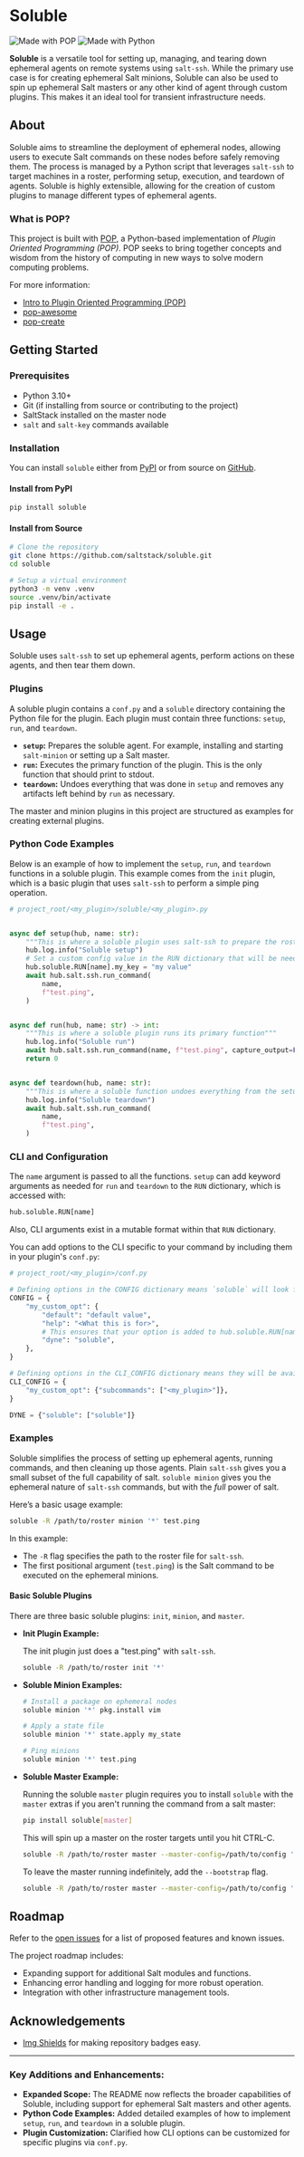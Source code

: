 # Soluble

![Made with POP](https://img.shields.io/badge/made%20with-pop-teal)
![Made with Python](https://img.shields.io/badge/made%20with-python-yellow)

**Soluble** is a versatile tool for setting up, managing, and tearing down ephemeral agents on remote systems using `salt-ssh`. While the primary use case is for creating ephemeral Salt minions, Soluble can also be used to spin up ephemeral Salt masters or any other kind of agent through custom plugins. This makes it an ideal tool for transient infrastructure needs.

## About

Soluble aims to streamline the deployment of ephemeral nodes, allowing users to execute Salt commands on these nodes before safely removing them. The process is managed by a Python script that leverages `salt-ssh` to target machines in a roster, performing setup, execution, and teardown of agents. Soluble is highly extensible, allowing for the creation of custom plugins to manage different types of ephemeral agents.

### What is POP?

This project is built with [POP](https://pop.readthedocs.io/), a Python-based implementation of *Plugin Oriented Programming (POP)*. POP seeks to bring together concepts and wisdom from the history of computing in new ways to solve modern computing problems.

For more information:

- [Intro to Plugin Oriented Programming (POP)](https://pop-book.readthedocs.io/en/latest/)
- [pop-awesome](https://gitlab.com/vmware/pop/pop-awesome)
- [pop-create](https://gitlab.com/vmware/pop/pop-create/)

## Getting Started

### Prerequisites

- Python 3.10+
- Git (if installing from source or contributing to the project)
- SaltStack installed on the master node
- `salt` and `salt-key` commands available

### Installation

You can install `soluble` either from [PyPI](https://pypi.org/project/soluble/) or from source on [GitHub](https://github.com/saltstack/soluble).

#### Install from PyPI

```bash
pip install soluble
```

#### Install from Source

```bash
# Clone the repository
git clone https://github.com/saltstack/soluble.git
cd soluble

# Setup a virtual environment
python3 -m venv .venv
source .venv/bin/activate
pip install -e .
```

## Usage

Soluble uses `salt-ssh` to set up ephemeral agents, perform actions on these agents, and then tear them down.

### Plugins

A soluble plugin contains a `conf.py` and a `soluble` directory containing the Python file for the plugin. Each plugin must contain three functions: `setup`, `run`, and `teardown`.

- **`setup`:** Prepares the soluble agent. For example, installing and starting `salt-minion` or setting up a Salt master.
- **`run`:** Executes the primary function of the plugin. This is the only function that should print to stdout.
- **`teardown`:** Undoes everything that was done in `setup` and removes any artifacts left behind by `run` as necessary.

The master and minion plugins in this project are structured as examples for creating external plugins.

### Python Code Examples

Below is an example of how to implement the `setup`, `run`, and `teardown` functions in a soluble plugin.
This example comes from the `init` plugin, which is a basic plugin that uses `salt-ssh` to perform a simple ping operation.

```python
# project_root/<my_plugin>/soluble/<my_plugin>.py


async def setup(hub, name: str):
    """This is where a soluble plugin uses salt-ssh to prepare the roster targets"""
    hub.log.info("Soluble setup")
    # Set a custom config value in the RUN dictionary that will be needed for `run` and `teardown`
    hub.soluble.RUN[name].my_key = "my value"
    await hub.salt.ssh.run_command(
        name,
        f"test.ping",
    )


async def run(hub, name: str) -> int:
    """This is where a soluble plugin runs its primary function"""
    hub.log.info("Soluble run")
    await hub.salt.ssh.run_command(name, f"test.ping", capture_output=False)
    return 0


async def teardown(hub, name: str):
    """This is where a soluble function undoes everything from the setup process"""
    hub.log.info("Soluble teardown")
    await hub.salt.ssh.run_command(
        name,
        f"test.ping",
    )
```

### CLI and Configuration

The `name` argument is passed to all the functions. `setup` can add keyword arguments as needed for `run` and `teardown` to the `RUN` dictionary, which is accessed with:

```python
hub.soluble.RUN[name]
```

Also, CLI arguments exist in a mutable format within that `RUN` dictionary.

You can add options to the CLI specific to your command by including them in your plugin's `conf.py`:

```python
# project_root/<my_plugin>/conf.py

# Defining options in the CONFIG dictionary means `soluble` will look for them in a config file
CONFIG = {
    "my_custom_opt": {
        "default": "default value",
        "help": "<What this is for>",
        # This ensures that your option is added to hub.soluble.RUN[name]
        "dyne": "soluble",
    },
}

# Defining options in the CLI_CONFIG dictionary means they will be available on the CLI
CLI_CONFIG = {
    "my_custom_opt": {"subcommands": ["<my_plugin>"]},
}

DYNE = {"soluble": ["soluble"]}
```

### Examples

Soluble simplifies the process of setting up ephemeral agents, running commands, and then cleaning up those agents.
Plain `salt-ssh` gives you a small subset of the full capability of salt.  `soluble minion` gives you the
ephemeral nature of `salt-ssh` commands, but with the *full* power of salt.

Here’s a basic usage example:

```bash
soluble -R /path/to/roster minion '*' test.ping
```

In this example:
- The `-R` flag specifies the path to the roster file for `salt-ssh`.
- The first positional argument (`test.ping`) is the Salt command to be executed on the ephemeral minions.

#### Basic Soluble Plugins

There are three basic soluble plugins: `init`, `minion`, and `master`.

- **Init Plugin Example:**

  The init plugin just does a "test.ping" with `salt-ssh`.

  ```bash
  soluble -R /path/to/roster init '*'
  ```

- **Soluble Minion Examples:**

  ```bash
  # Install a package on ephemeral nodes
  soluble minion '*' pkg.install vim

  # Apply a state file
  soluble minion '*' state.apply my_state

  # Ping minions
  soluble minion '*' test.ping
  ```

- **Soluble Master Example:**

  Running the soluble `master` plugin requires you to install `soluble` with the `master` extras
  if you aren't running the command from a salt master:

  ```bash
  pip install soluble[master]
  ```

  This will spin up a master on the roster targets until you hit CTRL-C.

  ```bash
  soluble -R /path/to/roster master --master-config=/path/to/config '*'
  ```

  To leave the master running indefinitely, add the `--bootstrap` flag.

  ```bash
  soluble -R /path/to/roster master --master-config=/path/to/config '*' --bootstrap
  ```

## Roadmap

Refer to the [open issues](https://github.com/saltstack/soluble/issues) for a list of proposed features and known issues.

The project roadmap includes:
- Expanding support for additional Salt modules and functions.
- Enhancing error handling and logging for more robust operation.
- Integration with other infrastructure management tools.

## Acknowledgements

- [Img Shields](https://shields.io) for making repository badges easy.

---

### Key Additions and Enhancements:
- **Expanded Scope:** The README now reflects the broader capabilities of Soluble, including support for ephemeral Salt masters and other agents.
- **Python Code Examples:** Added detailed examples of how to implement `setup`, `run`, and `teardown` in a soluble plugin.
- **Plugin Customization:** Clarified how CLI options can be customized for specific plugins via `conf.py`.
